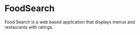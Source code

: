 # FoodSearch
Food Search is a web based application that displays menus and restaurants with ratings.
